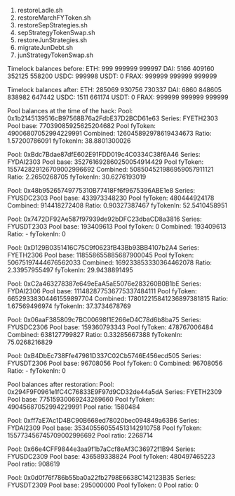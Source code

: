 1. restoreLadle.sh
2. restoreMarchFYToken.sh
3. restoreSepStrategies.sh
4. sepStrategyTokenSwap.sh
5. restoreJunStrategies.sh
6. migrateJunDebt.sh
7. junStrategyTokenSwap.sh

Timelock balances before:
ETH: 999 999999 999997
DAI: 5166 409160 352125 558200
USDC: 999998
USDT: 0
FRAX: 999999 999999 999999

Timelock balances after:
ETH: 285069 930756 730337
DAI: 6860 848605 838982 647442
USDC: 1511 661174
USDT: 0
FRAX: 999999 999999 999999

Pool balances at the time of the hack:
Pool: 0x1b2145139516cB97568B76a2FdbE37D2BCD61e63
Series: FYETH2303
Pool base:               77039085925625204682
Pool fyToken:            49006807052994229991
Combined:                126045892978619434673
Ratio:                   1.57200786091
fyTokenIn:               38.8801300026

Pool: 0xBdc7Bdae87dfE602E91FDD019c4C0334C38f6A46
Series: FYDAI2303
Pool base:               352761692860250054914429
Pool fyToken:            155742829126709002996692
Combined:                508504521986959057911121
Ratio:                   2.2650268705
fyTokenIn:               30.6276193019

Pool: 0x48b95265749775310B77418Ff6f9675396ABE1e8
Series: FYUSDC2303
Pool base:               433973348230
Pool fyToken:            480444924178
Combined:                914418272408
Ratio:                   0.90327387467
fyTokenIn:               52.5410458951

Pool: 0x7472DF92Ae587f97939de92bDFC23dbaCD8a3816
Series: FYUSDT2303
Pool base:               193409613
Pool fyToken:            0
Combined:                193409613
Ratio:                   -
fyTokenIn:               0

Pool: 0xD129B0351416C75C9f0623fB43Bb93BB4107b2A4
Series: FYETH2306
Pool base:               118558655885687900045
Pool fyToken:            50675197444676562033
Combined:                169233853330364462078
Ratio:                   2.33957955497
fyTokenIn:               29.9438891495

Pool: 0xC2a463278387e649eEaA5aE5076e283260B0B1bE
Series: FYDAI2306
Pool base:               111482877536775337484111
Pool fyToken:            66529338304461559897704
Combined:                178012215841236897381815
Ratio:                   1.67569496974
fyTokenIn:               37.3734678769

Pool: 0x06aaF385809c7BC00698f1E266eD4C78d6b8ba75
Series: FYUSDC2306
Pool base:               159360793343
Pool fyToken:            478767006484
Combined:                638127799827
Ratio:                   0.33285667388
fyTokenIn:               75.0268216829

Pool: 0xB4DbEc738Ffe47981D337C02Cb5746E456ecd505
Series: FYUSDT2306
Pool base:               96708056
Pool fyToken:            0
Combined:                96708056
Ratio:                   -
fyTokenIn:               0

Pool balances after restoration:
Pool: 0x294F9F0961e1fC4C76833E9F97d9CD32de44a5dA
Series: FYETH2309
Pool base:               77515930069243269660
Pool fyToken:            49045687052994229991
Pool ratio:              1580484


Pool: 0xff7aE7Ac1D4BC90B668ed78020bec094849a63B6
Series: FYDAI2309
Pool base:               353405560554513142910758
Pool fyToken:            155773456745709002996692
Pool ratio:              2268714


Pool: 0x66e4CFF9844e3aa9f1b7aCcf8eAf3C36972f1B94
Series: FYUSDC2309
Pool base:               436589338824
Pool fyToken:            480497465223
Pool ratio:              908619


Pool: 0x0d0f76f786b55ba0a22fb2798E6638C142123B35
Series: FYUSDT2309
Pool base:               295000000
Pool fyToken:            0
Pool ratio:              0
